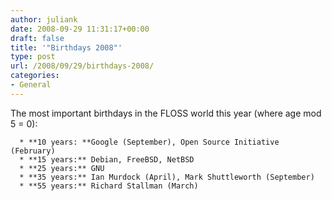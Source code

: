 ```yaml
---
author: juliank
date: 2008-09-29 11:31:17+00:00
draft: false
title: '"Birthdays 2008"'
type: post
url: /2008/09/29/birthdays-2008/
categories:
- General
---
```


The most important birthdays in the FLOSS world this year (where age mod 5 = 0):



	  * **10 years: **Google (September), Open Source Initiative (February)
	  * **15 years:** Debian, FreeBSD, NetBSD
	  * **25 years:** GNU
	  * **35 years:** Ian Murdock (April), Mark Shuttleworth (September)
	  * **55 years:** Richard Stallman (March)

